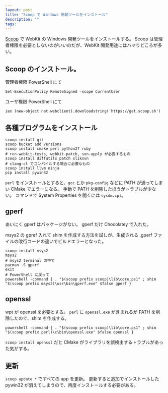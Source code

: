 ```yaml
---
layout: post
title: "Scoop で Windows 開発ツールをインストール"
description: ""
tags: 
---
```


[Scoop](https://scoop.sh/) で WebKit の Windows 開発ツールをインストールする。
Scoop は管理者権限を必要としないのがいいのだが、WebKit 開発用途にはハマりどころが多い。

## Scoop のインストール。

管理者権限 PowerShell にて

    Set-ExecutionPolicy RemoteSigned -scope CurrentUser

ユーザ権限 PowerShell にて

    iex (new-object net.webclient).downloadstring('https://get.scoop.sh')

## 各種プログラムをインストール

    scoop install git
    scoop bucket add versions
    scoop install cmake perl python27 ruby
	# run-webkit-tests, webkit-patch, svn-apply が必要するもの
    scoop install diffutils patch sliksvn
	# clang-cl でコンパイルする場合に必要なもの
    scoop install llvm ninja
    pip install pywin32


`perl` をインストールとすると、`gcc` とか `pkg-config` などに PATH が通ってしまい CMake でエラーになる。
手動で PATH を削除したほうがトラブルが少ない。
コマンドで System Properties を開くには `sysdm.cpl`。

## gperf

あいにく gperf はパッケージがない。
gperf だけ Chocolatey で入れた。

msys2 の gpref 入れて shim を作成する方法を試しが、生成される .gperf ファイルの改行コードの違いでビルドエラーとなった。

    scoop install msys2
    msys2
    # msys2 terminal の中で
    pacman -S gperf
	exit
    # PowerShell に戻って
    powershell -command { . "$(scoop prefix scoop)\lib\core.ps1" ; shim "$(scoop prefix msys2)\usr\bin\gperf.exe" $false gperf }


## openssl

wpt が openssl を必要とする。
`perl` に `openssl.exe` が含まれるが PATH を削除したので、shim を作成する。

    powershell -command { . "$(scoop prefix scoop)\lib\core.ps1" ; shim "$(scoop prefix perl)\c\bin\openssl.exe" $false openssl }

`scoop install openssl`	だと CMake がライブラリを誤検出するトラブルがあった気がする。

## 更新

`scoop update *` ですべての app を更新。
更新すると追加でインストールした pywin32 が消えてしまうので、再度インストールする必要がある。


